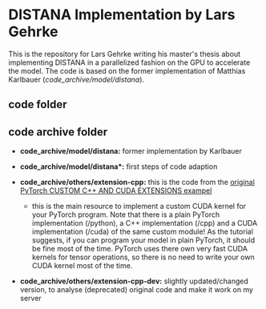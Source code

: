 # DISTANA Implementation by Lars Gehrke
This is the repository for Lars Gehrke writing his master's thesis about implementing DISTANA in a parallelized fashion on the GPU to accelerate the model.
The code is based on the former implementation of Matthias Karlbauer (*code_archive/model/distana*).

## code folder



## code archive folder
+ **code_archive/model/distana:** former implementation by Karlbauer
+ __code_archive/model/distana*:__ first steps of code adaption

+ **code_archive/others/extension-cpp:** this is the code from the [original PyTorch CUSTOM C++ AND CUDA EXTENSIONS exampel](https://pytorch.org/tutorials/advanced/cpp_extension.html)

  + this is the main resource to implement a custom CUDA kernel for your PyTorch program. Note that there is a plain PyTorch implementation (/python), a C++ implementation (/cpp) and a CUDA implementation (/cuda) of the same custom module! As the tutorial suggests, if you can program your model in plain PyTorch, it should be fine most of the time. PyTorch uses there own very fast CUDA kernels for tensor operations, so there is no need to write your own CUDA kernel most of the time.

+ **code_archive/others/extension-cpp-dev:** slightly updated/changed version, to analyse (deprecated) original code and make it work on my server

